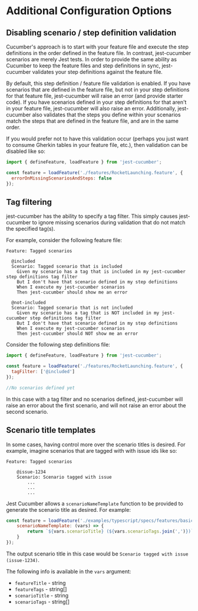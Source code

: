 # Additional Configuration Options

## Disabling scenario / step definition validation

Cucumber's approach is to start with your feature file and execute the step definitions in the order defined in the feature file. In contrast, jest-cucumber scenarios are merely Jest tests. In order to provide the same ability as Cucumber to keep the feature files and step definitions in sync, jest-cucumber validates your step definitions against the feature file.

By default, this step definition / feature file validation is enabled. If you have scenarios that are defined in the feature file, but not in your step definitions for that feature file, jest-cucumber will raise an error (and provide starter code). If you have scenarios defined in your step definitions for that aren't in your feature file, jest-cucumber will also raise an error. Additionally, jest-cucumber also validates that the steps you define within your scenarios match the steps that are defined in the feature file, and are in the same order. 

If you would prefer not to have this validation occur (perhaps you just want to consume Gherkin tables in your feature file, etc.), then validation can be disabled like so:

```javascript
import { defineFeature, loadFeature } from 'jest-cucumber';

const feature = loadFeature('./features/RocketLaunching.feature', {
  errorOnMissingScenariosAndSteps: false
});
```

## Tag filtering

jest-cucumber has the ability to specify a tag filter. This simply causes jest-cucumber to ignore missing scenarios during validation that do not match the specified tag(s).

For example, consider the following feature file:

```gherkin
Feature: Tagged scenarios

  @included
  Scenario: Tagged scenario that is included
    Given my scenario has a tag that is included in my jest-cucumber step definitions tag filter
    But I don't have that scenario defined in my step definitions
    When I execute my jest-cucumber scenarios
    Then jest-cucumber should show me an error
  
  @not-included
  Scenario: Tagged scenario that is not included
    Given my scenario has a tag that is NOT included in my jest-cucumber step definitions tag filter
    But I don't have that scenario defined in my step definitions
    When I execute my jest-cucumber scenarios
    Then jest-cucumber should NOT show me an error
```

Consider the following step definitions file:

```javascript
import { defineFeature, loadFeature } from 'jest-cucumber';

const feature = loadFeature('./features/RocketLaunching.feature', {
  tagFilter: ['@included']
});

//No scenarios defined yet
```

In this case with a tag filter and no scenarios defined, jest-cucumber will raise an error about the first scenario, and will not raise an error about the second scenario.

## Scenario title templates

In some cases, having control more over the scenario titles is desired. For example, imagine scenarios that are tagged with with issue ids like so:

```
Feature: Tagged scenarios

    @issue-1234
    Scenario: Scenario tagged with issue
        ...
        ...
        ...        
```

Jest Cucumber allows a `scenarioNameTemplate` function to be provided to generate the scenario title as desired. For example:

```javascript
const feature = loadFeature('./examples/typescript/specs/features/basic-scenarios.feature', {
    scenarioNameTemplate: (vars) => {
        return `${vars.scenarioTitle} (${vars.scenarioTags.join(',')})`;
    }
});
```

The output scenario title in this case would be `Scenario tagged with issue (issue-1234)`.

The following info is available in the `vars` argument:

* `featureTitle` - string
* `featureTags` - string[]
* `scenarioTitle` - string
* `scenarioTags` - string[]